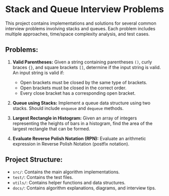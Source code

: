 # Stack and Queue Interview Problems

This project contains implementations and solutions for several common interview problems involving stacks and queues.  Each problem includes multiple approaches, time/space complexity analysis, and test cases.

## Problems:

1. **Valid Parentheses:**  Given a string containing parentheses `()`, curly braces `{}`, and square brackets `[]`, determine if the input string is valid. An input string is valid if:
    * Open brackets must be closed by the same type of brackets.
    * Open brackets must be closed in the correct order.
    * Every close bracket has a corresponding open bracket.

2. **Queue using Stacks:** Implement a queue data structure using two stacks.  Should include `enqueue` and `dequeue` methods.

3. **Largest Rectangle in Histogram:** Given an array of integers representing the heights of bars in a histogram, find the area of the largest rectangle that can be formed.

4. **Evaluate Reverse Polish Notation (RPN):** Evaluate an arithmetic expression in Reverse Polish Notation (postfix notation).


## Project Structure:

* `src/`: Contains the main algorithm implementations.
* `test/`: Contains the test files.
* `utils/`: Contains helper functions and data structures.
* `docs/`: Contains algorithm explanations, diagrams, and interview tips.